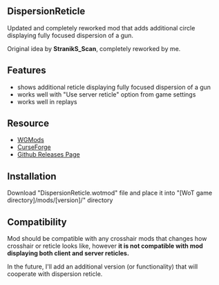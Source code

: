 ## DispersionReticle
Updated and completely reworked mod that adds additional circle displaying fully focused dispersion of a gun.

Original idea by **StranikS_Scan**, completely reworked by me.

## Features
- shows additional reticle displaying fully focused dispersion of a gun
- works well with "Use server reticle" option from game settings
- works well in replays

## Resource
- [WGMods](https://wgmods.net/5251/)
- [CurseForge](https://www.curseforge.com/worldoftanks/wot-mods/dispersionreticle-reworked)
- [Github Releases Page](https://github.com/Pruszko/DispersionReticle/releases)

## Installation
Download "DispersionReticle.wotmod" file and place it into "[WoT game directory]/mods/[version]/" directory

## Compatibility
Mod should be compatible with any crosshair mods that changes how crosshair or reticle looks like, however **it is not compatible with mod displaying both client and server reticles.**

In the future, I'll add an additional version (or functionality) that will cooperate with dispersion reticle.